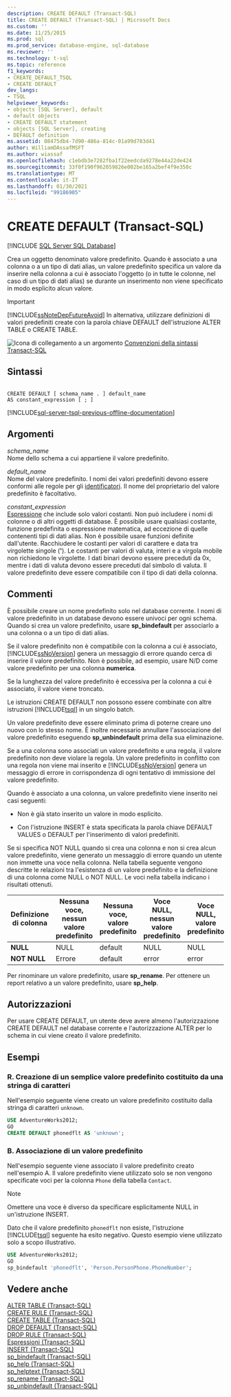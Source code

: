 ```yaml
---
description: CREATE DEFAULT (Transact-SQL)
title: CREATE DEFAULT (Transact-SQL) | Microsoft Docs
ms.custom: ''
ms.date: 11/25/2015
ms.prod: sql
ms.prod_service: database-engine, sql-database
ms.reviewer: ''
ms.technology: t-sql
ms.topic: reference
f1_keywords:
- CREATE_DEFAULT_TSQL
- CREATE DEFAULT
dev_langs:
- TSQL
helpviewer_keywords:
- objects [SQL Server], default
- default objects
- CREATE DEFAULT statement
- objects [SQL Server], creating
- DEFAULT definition
ms.assetid: 08475db4-7d90-486a-814c-01a99d783d41
author: WilliamDAssafMSFT
ms.author: wiassaf
ms.openlocfilehash: c1ebdb3e7282fba1f22eedcda9278e44a22de424
ms.sourcegitcommit: 33f0f190f962059826e002be165a2bef4f9e350c
ms.translationtype: MT
ms.contentlocale: it-IT
ms.lasthandoff: 01/30/2021
ms.locfileid: "99186905"
---
```

# <a name="create-default-transact-sql"></a>CREATE DEFAULT (Transact-SQL)
[!INCLUDE [SQL Server SQL Database](../../includes/applies-to-version/sql-asdb.md)]

Crea un oggetto denominato valore predefinito. Quando è associato a una colonna o a un tipo di dati alias, un valore predefinito specifica un valore da inserire nella colonna a cui è associato l'oggetto (o in tutte le colonne, nel caso di un tipo di dati alias) se durante un inserimento non viene specificato in modo esplicito alcun valore.  
  
> [!IMPORTANT]  
>  [!INCLUDE[ssNoteDepFutureAvoid](../../includes/ssnotedepfutureavoid-md.md)] In alternativa, utilizzare definizioni di valori predefiniti create con la parola chiave DEFAULT dell'istruzione ALTER TABLE o CREATE TABLE.  
  
![Icona di collegamento a un argomento](../../database-engine/configure-windows/media/topic-link.gif "Icona di collegamento a un argomento") [Convenzioni della sintassi Transact-SQL](../../t-sql/language-elements/transact-sql-syntax-conventions-transact-sql.md)  
  
## <a name="syntax"></a>Sintassi  
  
```syntaxsql
  
CREATE DEFAULT [ schema_name . ] default_name   
AS constant_expression [ ; ]  
```  
  
[!INCLUDE[sql-server-tsql-previous-offline-documentation](../../includes/sql-server-tsql-previous-offline-documentation.md)]

## <a name="arguments"></a>Argomenti
*schema_name*  
 Nome dello schema a cui appartiene il valore predefinito.  
  
*default_name*  
 Nome del valore predefinito. I nomi dei valori predefiniti devono essere conformi alle regole per gli [identificatori](../../relational-databases/databases/database-identifiers.md). Il nome del proprietario del valore predefinito è facoltativo.  
  
*constant_expression*  
[Espressione](../../t-sql/language-elements/expressions-transact-sql.md) che include solo valori costanti. Non può includere i nomi di colonne o di altri oggetti di database. È possibile usare qualsiasi costante, funzione predefinita o espressione matematica, ad eccezione di quelle contenenti tipi di dati alias. Non è possibile usare funzioni definite dall'utente. Racchiudere le costanti per valori di carattere e data tra virgolette singole (**'**). Le costanti per valori di valuta, interi e a virgola mobile non richiedono le virgolette. I dati binari devono essere preceduti da 0x, mentre i dati di valuta devono essere preceduti dal simbolo di valuta. Il valore predefinito deve essere compatibile con il tipo di dati della colonna.  
  
## <a name="remarks"></a>Commenti  
 È possibile creare un nome predefinito solo nel database corrente. I nomi di valore predefinito in un database devono essere univoci per ogni schema. Quando si crea un valore predefinito, usare **sp_bindefault** per associarlo a una colonna o a un tipo di dati alias.  
  
 Se il valore predefinito non è compatibile con la colonna a cui è associato, [!INCLUDE[ssNoVersion](../../includes/ssnoversion-md.md)] genera un messaggio di errore quando cerca di inserire il valore predefinito. Non è possibile, ad esempio, usare N/D come valore predefinito per una colonna **numerica**.  
  
 Se la lunghezza del valore predefinito è eccessiva per la colonna a cui è associato, il valore viene troncato.  
  
 Le istruzioni CREATE DEFAULT non possono essere combinate con altre istruzioni [!INCLUDE[tsql](../../includes/tsql-md.md)] in un singolo batch.  
  
 Un valore predefinito deve essere eliminato prima di poterne creare uno nuovo con lo stesso nome. È inoltre necessario annullare l'associazione del valore predefinito eseguendo **sp_unbindefault** prima della sua eliminazione.  
  
 Se a una colonna sono associati un valore predefinito e una regola, il valore predefinito non deve violare la regola. Un valore predefinito in conflitto con una regola non viene mai inserito e [!INCLUDE[ssNoVersion](../../includes/ssnoversion-md.md)] genera un messaggio di errore in corrispondenza di ogni tentativo di immissione del valore predefinito.  
  
 Quando è associato a una colonna, un valore predefinito viene inserito nei casi seguenti:  
  
-   Non è già stato inserito un valore in modo esplicito.  
  
-   Con l'istruzione INSERT è stata specificata la parola chiave DEFAULT VALUES o DEFAULT per l'inserimento di valori predefiniti.  
  
 Se si specifica NOT NULL quando si crea una colonna e non si crea alcun valore predefinito, viene generato un messaggio di errore quando un utente non immette una voce nella colonna. Nella tabella seguente vengono descritte le relazioni tra l'esistenza di un valore predefinito e la definizione di una colonna come NULL o NOT NULL. Le voci nella tabella indicano i risultati ottenuti.  
  
|Definizione di colonna|Nessuna voce, nessun valore predefinito|Nessuna voce, valore predefinito|Voce NULL, nessun valore predefinito|Voce NULL, valore predefinito|  
|-----------------------|--------------------------|-----------------------|----------------------------|-------------------------|  
|**NULL**|NULL|default|NULL|NULL|  
|**NOT NULL**|Errore|default|error|error|  
  
 Per rinominare un valore predefinito, usare **sp_rename**. Per ottenere un report relativo a un valore predefinito, usare **sp_help**.  
  
## <a name="permissions"></a>Autorizzazioni  
 Per usare CREATE DEFAULT, un utente deve avere almeno l'autorizzazione CREATE DEFAULT nel database corrente e l'autorizzazione ALTER per lo schema in cui viene creato il valore predefinito.  
  
## <a name="examples"></a>Esempi  
  
### <a name="a-creating-a-simple-character-default"></a>R. Creazione di un semplice valore predefinito costituito da una stringa di caratteri  
 Nell'esempio seguente viene creato un valore predefinito costituito dalla stringa di caratteri `unknown`.  
  
```sql  
USE AdventureWorks2012;  
GO  
CREATE DEFAULT phonedflt AS 'unknown';  
```  
  
### <a name="b-binding-a-default"></a>B. Associazione di un valore predefinito  
 Nell'esempio seguente viene associato il valore predefinito creato nell'esempio A. Il valore predefinito viene utilizzato solo se non vengono specificate voci per la colonna `Phone` della tabella `Contact`. 
 
 > [!Note] 
 >  Omettere una voce è diverso da specificare esplicitamente NULL in un'istruzione INSERT.  
  
 Dato che il valore predefinito `phonedflt` non esiste, l'istruzione [!INCLUDE[tsql](../../includes/tsql-md.md)] seguente ha esito negativo. Questo esempio viene utilizzato solo a scopo illustrativo.  
  
```sql  
USE AdventureWorks2012;  
GO  
sp_bindefault 'phonedflt', 'Person.PersonPhone.PhoneNumber';  
```  
  
## <a name="see-also"></a>Vedere anche  
 [ALTER TABLE &#40;Transact-SQL&#41;](../../t-sql/statements/alter-table-transact-sql.md)   
 [CREATE RULE &#40;Transact-SQL&#41;](../../t-sql/statements/create-rule-transact-sql.md)   
 [CREATE TABLE &#40;Transact-SQL&#41;](../../t-sql/statements/create-table-transact-sql.md)   
 [DROP DEFAULT &#40;Transact-SQL&#41;](../../t-sql/statements/drop-default-transact-sql.md)   
 [DROP RULE &#40;Transact-SQL&#41;](../../t-sql/statements/drop-rule-transact-sql.md)   
 [Espressioni &#40;Transact-SQL&#41;](../../t-sql/language-elements/expressions-transact-sql.md)   
 [INSERT &#40;Transact-SQL&#41;](../../t-sql/statements/insert-transact-sql.md)   
 [sp_bindefault &#40;Transact-SQL&#41;](../../relational-databases/system-stored-procedures/sp-bindefault-transact-sql.md)   
 [sp_help &#40;Transact-SQL&#41;](../../relational-databases/system-stored-procedures/sp-help-transact-sql.md)   
 [sp_helptext &#40;Transact-SQL&#41;](../../relational-databases/system-stored-procedures/sp-helptext-transact-sql.md)   
 [sp_rename &#40;Transact-SQL&#41;](../../relational-databases/system-stored-procedures/sp-rename-transact-sql.md)   
 [sp_unbindefault &#40;Transact-SQL&#41;](../../relational-databases/system-stored-procedures/sp-unbindefault-transact-sql.md)  
  
  
